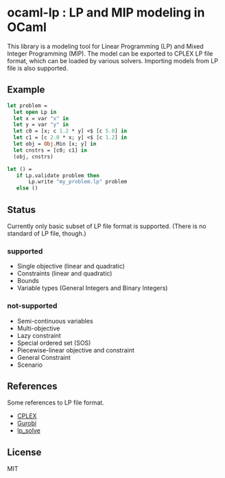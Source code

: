 # ocaml-lp : LP and MIP modeling in OCaml

This library is a modeling tool for Linear Programming (LP) and Mixed Integer Programming (MIP).
The model can be exported to CPLEX LP file format, which can be loaded by various solvers.
Importing models from LP file is also supported.

## Example

```OCaml
let problem =
  let open Lp in
  let x = var "x" in
  let y = var "y" in
  let c0 = [x; c 1.2 * y] <$ [c 5.0] in
  let c1 = [c 2.0 * x; y] <$ [c 1.2] in
  let obj = Obj.Min [x; y] in
  let cnstrs = [c0; c1] in
  (obj, cnstrs)

let () =
   if Lp.validate problem then
       Lp.write "my_problem.lp" problem
   else ()

```

## Status

Currently only basic subset of LP file format is supported.
(There is no standard of LP file, though.)

### supported

- Single objective (linear and quadratic)
- Constraints (linear and quadratic)
- Bounds
- Variable types (General Integers and Binary Integers)

### not-supported

- Semi-continuous variables
- Multi-objective
- Lazy constraint
- Special ordered set (SOS)
- Piecewise-linear objective and constraint
- General Constraint
- Scenario

## References

Some references to LP file format.

- [CPLEX](https://www.ibm.com/support/knowledgecenter/SSSA5P_12.7.1/ilog.odms.cplex.help/CPLEX/FileFormats/topics/LP.html)
- [Gurobi](https://www.gurobi.com/documentation/9.0/refman/lp_format.html)
- [lp_solve](http://lpsolve.sourceforge.net/5.5/CPLEX-format.htm)

## License
MIT
